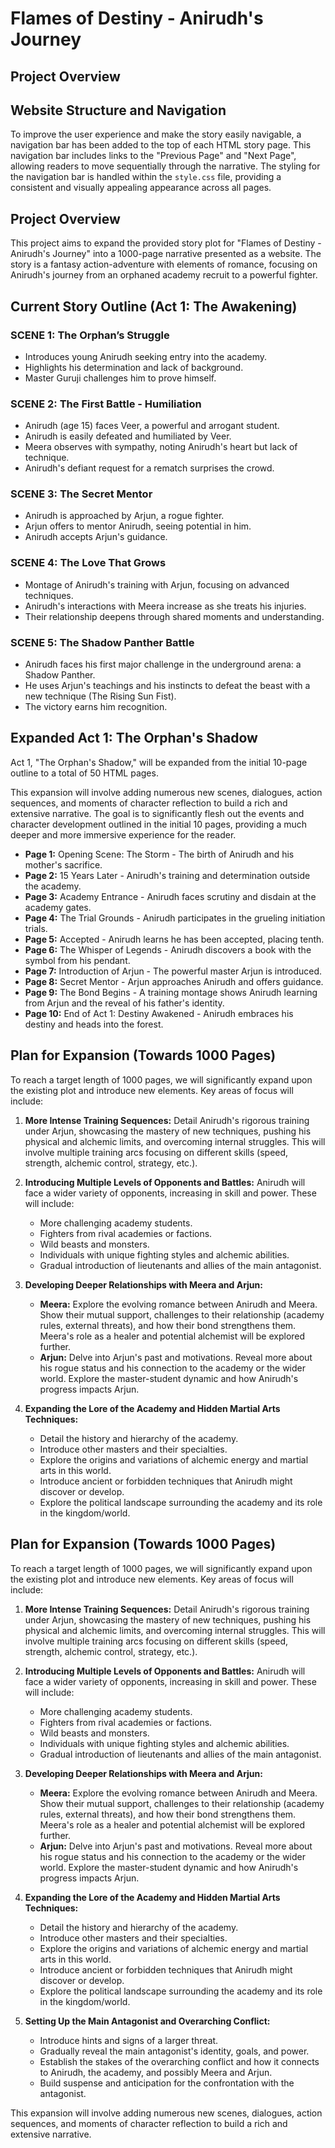# Flames of Destiny - Anirudh's Journey

## Project Overview

## Website Structure and Navigation

To improve the user experience and make the story easily navigable, a navigation bar has been added to the top of each HTML story page. This navigation bar includes links to the "Previous Page" and "Next Page", allowing readers to move sequentially through the narrative. The styling for the navigation bar is handled within the `style.css` file, providing a consistent and visually appealing appearance across all pages.


## Project Overview

This project aims to expand the provided story plot for "Flames of Destiny - Anirudh's Journey" into a 1000-page narrative presented as a website. The story is a fantasy action-adventure with elements of romance, focusing on Anirudh's journey from an orphaned academy recruit to a powerful fighter.

## Current Story Outline (Act 1: The Awakening)

### SCENE 1: The Orphan’s Struggle

*   Introduces young Anirudh seeking entry into the academy.
*   Highlights his determination and lack of background.
*   Master Guruji challenges him to prove himself.

### SCENE 2: The First Battle - Humiliation

*   Anirudh (age 15) faces Veer, a powerful and arrogant student.
*   Anirudh is easily defeated and humiliated by Veer.
*   Meera observes with sympathy, noting Anirudh's heart but lack of technique.
*   Anirudh's defiant request for a rematch surprises the crowd.

### SCENE 3: The Secret Mentor

*   Anirudh is approached by Arjun, a rogue fighter.
*   Arjun offers to mentor Anirudh, seeing potential in him.
*   Anirudh accepts Arjun's guidance.

### SCENE 4: The Love That Grows

*   Montage of Anirudh's training with Arjun, focusing on advanced techniques.
*   Anirudh's interactions with Meera increase as she treats his injuries.
*   Their relationship deepens through shared moments and understanding.

### SCENE 5: The Shadow Panther Battle

*   Anirudh faces his first major challenge in the underground arena: a Shadow Panther.
*   He uses Arjun's teachings and his instincts to defeat the beast with a new technique (The Rising Sun Fist).
*   The victory earns him recognition.

## Expanded Act 1: The Orphan's Shadow

Act 1, "The Orphan's Shadow," will be expanded from the initial 10-page outline to a total of 50 HTML pages.

This expansion will involve adding numerous new scenes, dialogues, action sequences, and moments of character reflection to build a rich and extensive narrative. The goal is to significantly flesh out the events and character development outlined in the initial 10 pages, providing a much deeper and more immersive experience for the reader.

*   **Page 1:** Opening Scene: The Storm - The birth of Anirudh and his mother's sacrifice.
*   **Page 2:** 15 Years Later - Anirudh's training and determination outside the academy.
*   **Page 3:** Academy Entrance - Anirudh faces scrutiny and disdain at the academy gates.
*   **Page 4:** The Trial Grounds - Anirudh participates in the grueling initiation trials.
*   **Page 5:** Accepted - Anirudh learns he has been accepted, placing tenth.
*   **Page 6:** The Whisper of Legends - Anirudh discovers a book with the symbol from his pendant.
*   **Page 7:** Introduction of Arjun - The powerful master Arjun is introduced.
*   **Page 8:** Secret Mentor - Arjun approaches Anirudh and offers guidance.
*   **Page 9:** The Bond Begins - A training montage shows Anirudh learning from Arjun and the reveal of his father's identity.
*   **Page 10:** End of Act 1: Destiny Awakened - Anirudh embraces his destiny and heads into the forest.

## Plan for Expansion (Towards 1000 Pages)

To reach a target length of 1000 pages, we will significantly expand upon the existing plot and introduce new elements. Key areas of focus will include:

1.  **More Intense Training Sequences:** Detail Anirudh's rigorous training under Arjun, showcasing the mastery of new techniques, pushing his physical and alchemic limits, and overcoming internal struggles. This will involve multiple training arcs focusing on different skills (speed, strength, alchemic control, strategy, etc.).

2.  **Introducing Multiple Levels of Opponents and Battles:** Anirudh will face a wider variety of opponents, increasing in skill and power. These will include:
    *   More challenging academy students.
    *   Fighters from rival academies or factions.
    *   Wild beasts and monsters.
    *   Individuals with unique fighting styles and alchemic abilities.
    *   Gradual introduction of lieutenants and allies of the main antagonist.

3.  **Developing Deeper Relationships with Meera and Arjun:**
    *   **Meera:** Explore the evolving romance between Anirudh and Meera. Show their mutual support, challenges to their relationship (academy rules, external threats), and how their bond strengthens them. Meera's role as a healer and potential alchemist will be explored further.
    *   **Arjun:** Delve into Arjun's past and motivations. Reveal more about his rogue status and his connection to the academy or the wider world. Explore the master-student dynamic and how Anirudh's progress impacts Arjun.

4.  **Expanding the Lore of the Academy and Hidden Martial Arts Techniques:**
    *   Detail the history and hierarchy of the academy.
    *   Introduce other masters and their specialties.
    *   Explore the origins and variations of alchemic energy and martial arts in this world.
    *   Introduce ancient or forbidden techniques that Anirudh might discover or develop.
    *   Explore the political landscape surrounding the academy and its role in the kingdom/world.

## Plan for Expansion (Towards 1000 Pages)

To reach a target length of 1000 pages, we will significantly expand upon the existing plot and introduce new elements. Key areas of focus will include:

1.  **More Intense Training Sequences:** Detail Anirudh's rigorous training under Arjun, showcasing the mastery of new techniques, pushing his physical and alchemic limits, and overcoming internal struggles. This will involve multiple training arcs focusing on different skills (speed, strength, alchemic control, strategy, etc.).

2.  **Introducing Multiple Levels of Opponents and Battles:** Anirudh will face a wider variety of opponents, increasing in skill and power. These will include:
    *   More challenging academy students.
    *   Fighters from rival academies or factions.
    *   Wild beasts and monsters.
    *   Individuals with unique fighting styles and alchemic abilities.
    *   Gradual introduction of lieutenants and allies of the main antagonist.

3.  **Developing Deeper Relationships with Meera and Arjun:**
    *   **Meera:** Explore the evolving romance between Anirudh and Meera. Show their mutual support, challenges to their relationship (academy rules, external threats), and how their bond strengthens them. Meera's role as a healer and potential alchemist will be explored further.
    *   **Arjun:** Delve into Arjun's past and motivations. Reveal more about his rogue status and his connection to the academy or the wider world. Explore the master-student dynamic and how Anirudh's progress impacts Arjun.

4.  **Expanding the Lore of the Academy and Hidden Martial Arts Techniques:**
    *   Detail the history and hierarchy of the academy.
    *   Introduce other masters and their specialties.
    *   Explore the origins and variations of alchemic energy and martial arts in this world.
    *   Introduce ancient or forbidden techniques that Anirudh might discover or develop.
    *   Explore the political landscape surrounding the academy and its role in the kingdom/world.

5.  **Setting Up the Main Antagonist and Overarching Conflict:**
    *   Introduce hints and signs of a larger threat.
    *   Gradually reveal the main antagonist's identity, goals, and power.
    *   Establish the stakes of the overarching conflict and how it connects to Anirudh, the academy, and possibly Meera and Arjun.
    *   Build suspense and anticipation for the confrontation with the antagonist.

This expansion will involve adding numerous new scenes, dialogues, action sequences, and moments of character reflection to build a rich and extensive narrative.